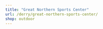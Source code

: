 ```yaml
---
title: "Great Northern Sports Center"
url: /derry/great-northern-sports-center/
shop: outdoor
---
```

